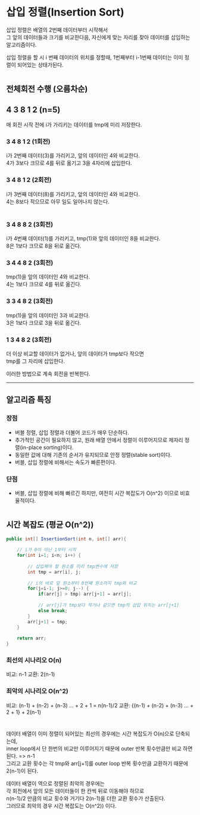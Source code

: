 # 삽입 정렬(Insertion Sort)

삽입 정렬은 배열의 2번째 데이터부터 시작해서  
그 앞의 데이터들과 크기를 비교한다음, 자신에게 맞는 자리를 찾아 데이터를 삽입하는 알고리즘이다.  
  
삽입 정렬을 할 시 i 번째 데이터의 위치를 정할때, 1번째부터 i-1번째 데이터는 이미 정렬이 되어있는 상태가된다.

#

## 전체회전 수행 (오름차순)

## 4 3 8 1 2 (n=5)

매 회전 시작 전에 i가 가리키는 데이터를 tmp에 미리 저장한다.

### 3 4 8 1 2 (1회전)

i가 2번째 데이터(3)를 가리키고, 앞의 데이터인 4와 비교한다.  
4가 3보다 크므로 4를 뒤로 옮기고 3을 4자리에 삽입한다.

### 3 4 8 1 2 (2회전)

i가 3번째 데이터(8)를 가리키고, 앞의 데이터인 4와 비교한다.  
4는 8보다 작으므로 아무 일도 일어나지 않는다.

#

### 3 4 8 8 2 (3회전)

i가 4번째 데이터(1)를 가리키고, tmp(1)와 앞의 데이터인 8을 비교한다.  
8은 1보다 크므로 8을 뒤로 옮긴다.

### 3 4 4 8 2 (3회전)

tmp(1)을 앞의 데이터인 4와 비교한다.  
4는 1보다 크므로 4를 뒤로 옮긴다.

### 3 3 4 8 2 (3회전)

tmp(1)을 앞의 데이터인 3과 비교한다.  
3은 1보다 크므로 3을 뒤로 옮긴다.

### 1 3 4 8 2 (3회전)

더 이상 비교할 데이터가 없거나, 앞의 데이터가 tmp보다 작으면  
tmp를 그 자리에 삽입한다.

이러한 방법으로 계속 회전을 반복한다.

---

## 알고리즘 특징

### 장점

- 버블 정렬, 삽입 정렬과 더불어 코드가 매우 단순하다.
- 추가적인 공간이 필요하지 않고, 원래 배열 안에서 정렬이 이루어지므로 제자리 정렬(in-place sorting)이다.
- 동일한 값에 대해 기존의 순서가 유지되므로 안정 정렬(stable sort)이다.
- 버블, 삽입 정렬에 비해서는 속도가 빠른편이다.

### 단점

- 버블, 삽입 정렬에 비해 빠르긴 하지만, 여전히 시간 복잡도가 O(n^2) 이므로 비효율적이다.

#

## 시간 복잡도 (평균 O(n^2))

```java
public int[] InsertionSort(int n, int[] arr){
	
    // i가 0이 아닌 1부터 시작
    for(int i=1; i<n; i++) {
    
        // 삽입해야 할 원소를 미리 tmp변수에 저장
        int tmp = arr[i], j;
		
        // i의 바로 앞 원소부터 0번째 원소까지 tmp와 비교
        for(j=i-1; j>=0; j--) {
            if(arr[j] > tmp) arr[j+1] = arr[j];
            
            // arr[j]가 tmp보다 작거나 같으면 tmp의 삽입 위치는 arr[j+1] 
            else break;
        }
        arr[j+1] = tmp;
    }
	
    return arr;
}
```

### 최선의 시나리오 O(n)

비교: n-1
교환: 2(n-1)

### 최악의 시나리오 O(n^2)

비교: (n-1) + (n-2) + (n-3) ... + 2 + 1 = n(n-1)/2
교환: {(n-1) + (n-2) + (n-3) ... + 2 + 1} + 2(n-1)

# 

데이터 배열이 이미 정렬이 되어있는 최선의 경우에는 시간 복잡도가 O(n)으로 단축되는데,  
inner loop에서 단 한번의 비교만 이루어지기 때문에 outer 반복 횟수만큼만 비교 하면 된다. => n-1  
그리고 교환 횟수는 각 tmp와 arr\[j+1]를 outer loop 반복 횟수만큼 교환하기 때문에 2(n-1)이 된다.  
  
데이터 배열이 역으로 정렬된 최악의 경우에는  
각 회전에서 앞의 모든 데이터들이 한 칸씩 뒤로 이동해야 하므로    
n(n-1)/2 만큼의 비교 횟수와 거기다 2(n-1)을 더한 교환 횟수가 산출된다.  
그러므로 최악의 경우 시간 복잡도는 O(n^2)) 이다.
